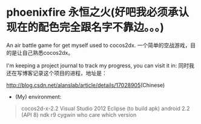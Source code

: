 phoenixfire
永恒之火(好吧我必须承认现在的配色完全跟名字不靠边。。。)
===========

An air battle game for get myself used to cocos2dx.
一个简单的空战游戏，目的是让自己熟悉cocos2dx。

I'm keeping a project journal to track my progress, you can visit it in:
同时我还在写博客记录这个项目的进程，地址是：

<http://blog.csdn.net/alanslab/article/details/17028905>(Chinese)

* (My) environment:

> cocos2d-x-2.2
> Visual Studio 2012
> Eclipse (to build apk)
> android 2.2 (API 8)
> ndk r9
> cygwin who care which version
